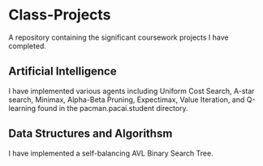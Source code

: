 # Class-Projects
A repository containing the significant coursework projects I have completed.

## Artificial Intelligence
I have implemented various agents including Uniform Cost Search, A-star search, Minimax, Alpha-Beta Pruning, Expectimax, Value Iteration, and Q-learning found in the pacman.pacai.student directory.

## Data Structures and Algorithsm
I have implemented a self-balancing AVL Binary Search Tree.
